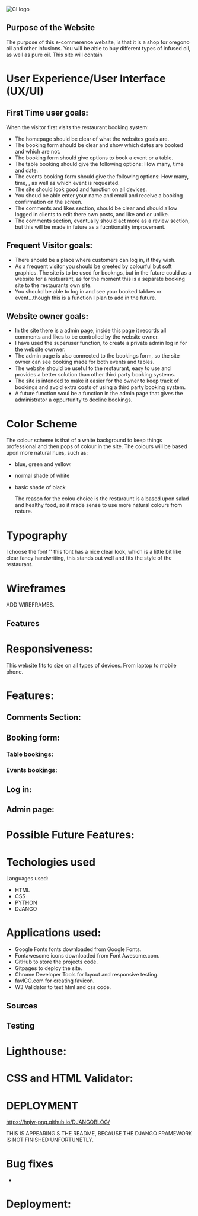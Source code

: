 ![CI logo](https://codeinstitute.s3.amazonaws.com/fullstack/ci_logo_small.png)

## Purpose of the Website

The purpose of this e-commerence website, is that it is a shop for oregono oil and other infusions. You will be able to buy different types of infused oil, as well as pure oil. This site will contain 

# User Experience/User Interface (UX/UI)

## First Time user goals:

When the visitor first visits the restaurant booking system:

* The homepage should be clear of what the websites goals are.
* The booking form should be clear and show which dates are booked and which are not.
* The booking form should give options to book a event or a table.
* The table booking should give the following options: How many, time and date.
* The events booking form should give the following options: How many, time, , as well as which event is requested.
* The site should look good and function on all devices.
* You shoud be able enter your name and email and receive a booking confirmation on the screen.
* The comments and likes section, should be clear and should allow logged in clients to edit there own posts, and like and or unlike.
* The comments section, eventually should act more as a review section, but this will be made in future as a fucntionality improvement.

## Frequent Visitor goals:

* There should be a place where customers can log in, if they wish.
* As a frequent visitor you should be greeted by colourful but soft graphics. The site is to be used for bookngs, but in the future could as a website for a restuarant, as for the moment this is a separate booking site to the restaurants own site.
* You shoukd be able to log in and see your booked tabkes or event...though this is a function I plan to add in the future.

## Website owner goals:

* In the site there is a admin page, inside this page it records all comments and likes to be controlled by the website owner.
* I have used the superuser function, to create a private admin log in for the website ownwer.
* The admin page is also connected to the bookings form, so the site owner can see booking made for both events and tables.
* The website should be useful to the restaurant, easy to use and provides a better solution than other third party booking systems.
* The site is intended to make it easier for the owner to keep track of bookings and avoid extra costs of using a third party booking system.
* A future function woul be a function in the admin page that gives the administrator a oppurtunity to decline bookings.


# Color Scheme

The colour scheme is that of a white background to keep things professional and then pops of colour in the site. The colours will be based upon more natural hues, such as:

* blue, green and yellow.
* normal shade of white
* basic shade of black

  The reason for the colou choice is the restaraunt is a based upon salad and healthy food, so it made sense to use more natural colours from nature.

# Typography

I choose the font '' this font has a nice clear look, which is a little bit like clear fancy handwriting, this stands out well and fits the style of the restaurant.


# Wireframes
ADD WIREFRAMES.

## Features

# Responsiveness:

This website fits to size on all types of devices. From laptop to mobile phone. 

# Features:

## Comments Section:



## Booking form:



### Table bookings:



### Events bookings:



## Log in:



## Admin page:



# Possible Future Features:



# Techologies used

Languages used:

* HTML
* CSS
* PYTHON
* DJANGO

# Applications used:

* Google Fonts fonts downloaded from Google Fonts.
* Fontawesome icons downloaded from Font Awesome.com.
* GitHub to store the projects code.
* Gitpages to deploy the site.
* Chrome Developer Tools for layout and responsive testing.
* favICO.com for creating favicon.
* W3 Validator to test html and css code.

## Sources

## Testing

# Lighthouse: 
# CSS and HTML Validator:


# DEPLOYMENT

 https://hnjw-png.github.io/DJANGOBLOG/

 THIS IS APPEARING S THE README, BECAUSE THE DJANGO FRAMEWORK IS NOT FINISHED UNFORTUNETLY.




# Bug fixes

*

# Deployment:

